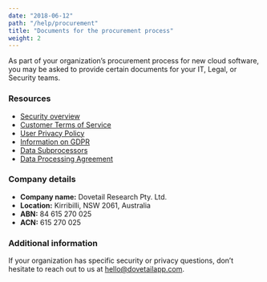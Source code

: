```yaml
---
date: "2018-06-12"
path: "/help/procurement"
title: "Documents for the procurement process"
weight: 2
---
```


As part of your organization’s procurement process for new cloud software, you may be asked to provide certain documents for your IT, Legal, or Security teams.

### Resources

- [Security overview](/security)
- [Customer Terms of Service](/legal/customer-terms)
- [User Privacy Policy](/legal/privacy)
- [Information on GDPR](/legal/gdpr)
- [Data Subprocessors](/legal/data-subprocessors)
- [Data Processing Agreement](/legal/dpa)

### Company details

- **Company name:** Dovetail Research Pty. Ltd.
- **Location:** Kirribilli, NSW 2061, Australia
- **ABN:** 84 615 270 025
- **ACN:** 615 270 025

### Additional information

If your organization has specific security or privacy questions, don’t hesitate to reach out to us at [hello@dovetailapp.com](mailto:hello@dovetailapp.com).
